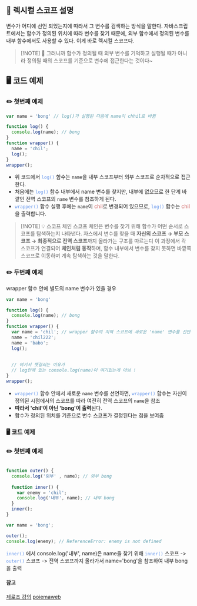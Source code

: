 ## 📒 렉시컬 스코프 설명
변수가 어디에 선언 되었는지에 따라서 그 변수를 검색하는 방식을 말한다.
자바스크립트에서는 함수가 정의된 위치에 따라 변수를 찾기 때문에, 외부 함수에서 정의된 변수를 내부 함수에서도 사용할 수 있다. 이게 바로 렉시컬 스코프다.

> [!NOTE] 📒 그러니까
> 함수가 정의될 때 외부 변수를 기억하고 실행될 때가 아니라 정의될 때의 스코프를 기준으로 변수에 접근한다는 것이다~
## 🖥️ 코드 예제
### ✏️ 첫번째 예제

```javascript
var name = 'bong' // log()가 실행된 다음에 name이 chhil로 바뀜

function log() {
  console.log(name); // bong
}
function wrapper() {
  name = 'chil';
  log();
}
wrapper();
```
- 위 코드에서 <span style="color:CornflowerBlue">`log()`</span> 함수는 `name`을 내부 스코프부터 외부 스코프로 순차적으로 접근한다.
- 처음에는 <span style="color:CornflowerBlue">`log()`</span> 함수 내부에서 name 변수를 찾지만, 내부에 없으므로 한 단계 바깥인 전역 스코프의 `name` 변수를 참조하게 된다.
- <span style="color:CornflowerBlue">`wrapper()`</span> 함수 실행 후에는 `name`이 <span style="color:indianred">chil</span>로 변경되어 있으므로, <span style="color:CornflowerBlue">`log()`</span> 함수는 <span style="color:indianred">chil</span>을 출력합니다.


> [!NOTE] 💡 스코프 체인
> 스코프 체인은 변수를 찾기 위해 함수가 어떤 순서로 스코프를 탐색하는지 나타낸다.
> 자스에서 변수를 찾을 때 **자신의 스코프 → 부모 스코프 → 최종적으로 전역 스코프**까지 올라가는 구조를 따르는디 이 과정에서 각 스코프가 연결되어 **체인처럼 동작**하며, 함수 내부에서 변수를 찾지 못하면 바깥쪽 스코프로 이동하며 계속 탐색하는 것을 말한다.


### ✏️ 두번째 예제
wrapper 함수 안에 별도의 name 변수가 있을 경우

```javascript
var name = 'bong'

function log() {
  console.log(name); // bong
}
function wrapper() {
  var name = 'chil'; // wrapper 함수의 지역 스코프에 새로운 'name' 변수를 선언
  name = 'chil222';
  name = 'babo';
  log();
  
  
  // 여기서 헷갈리는 이유가 
  // log안에 있는 console.log(name)이 여기있는게 아님 !
}
wrapper();
```
- <span style="color:CornflowerBlue">`wrapper()`</span> 함수 안에서 새로운 `name` 변수를 선언하면, <span style="color:CornflowerBlue">`wrapper()`</span> 함수는 자신이 정의된 시점에서의 스코프를 따라 여전히 전역 스코프의 `name`을 참조
- **따라서 'chil'이 아닌 'bong'이 출력**된다. 
- 함수가 정의된 위치를 기준으로 변수 스코프가 결정된다는 점을 보여줌

### 🖥️ 코드 예제
### ✏️ 첫번째 예제
```javascript

function outer() {
  console.log('외부' , name); // 외부 bong
  
  function inner() {
    var enemy = 'chil';
    console.log('내부', name); // 내부 bong
  }
  inner();
}

var name = 'bong';

outer();
console.log(enemy); // ReferenceError: enemy is not defined
```
<span style="color:CornflowerBlue">`inner()`</span> 에서 console.log('내부', name)은 name을 찾기 위해 <span style="color:CornflowerBlue">`inner()`</span> 스코프 -> <span style="color:CornflowerBlue">`outer()`</span> 스코프 -> 전역 스코프까지 올라가서 name='bong'을 참조하여 내부 bong을 출력


#### 참고
[제로초 강의](https://www.youtube.com/watch?v=jVP4fFtSvsg)
[poiemaweb](https://poiemaweb.com/js-scope#7-%EB%A0%89%EC%8B%9C%EC%BB%AC-%EC%8A%A4%EC%BD%94%ED%94%84)